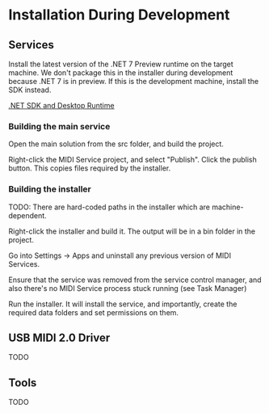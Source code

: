 # Installation During Development

## Services

Install the latest version of the .NET 7 Preview runtime on the target machine. We don't package this in the installer during development because .NET 7 is in preview. If this is the development machine, install the SDK instead.

[.NET SDK and Desktop Runtime](https://dotnet.microsoft.com/download/dotnet/7.0)

### Building the main service

Open the main solution from the src folder, and build the project.

Right-click the MIDI Service project, and select "Publish". Click the publish button. This copies files required by the installer.

### Building the installer

TODO: There are hard-coded paths in the installer which are machine-dependent.

Right-click the installer and build it. The output will be in a bin folder in the project.

Go into Settings -> Apps and uninstall any previous version of MIDI Services.

Ensure that the service was removed from the service control manager, and also there's no MIDI Service process stuck running (see Task Manager)

Run the installer. It will install the service, and importantly, create the required data folders and set permissions on them.

## USB MIDI 2.0 Driver

TODO

## Tools

TODO
